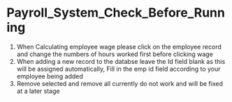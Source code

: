 # Payroll_System_Check_Before_Running
1. When Calculating employee wage please click on the employee record and change the numbers of hours worked first before clicking wage
2. When adding a new record to the databse leave the Id field blank as this will be assigned automatically, Fill in the emp id field according to your employee being added
3. Remove selected and remove all currently do not work and will be fixed at a later stage
